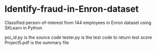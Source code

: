 # Identify-fraud-in-Enron-dataset
Classified person-of-interest from 144 employees in Enron dataset using SKLearn in Python 

poi_id.py is the source code
tester.py is the test code to return test score
Project5.pdf is the summary file 
